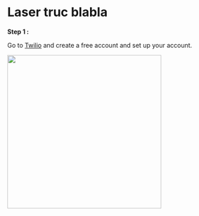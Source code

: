 # Laser truc blabla

**Step 1 :** 

Go to [Twilio](https://www.twilio.com/en-us) and create a free account and set up your account.

<img height=350 src="https://github.com/stefarine/smart_food_dispenser/assets/57952280/4dc4dd18-a810-4ef0-a663-1dc3f030f8f1">
